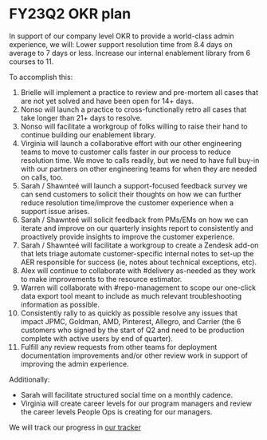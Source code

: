 # FY23Q2 OKR plan

In support of our company level OKR to provide a world-class admin experience, we will:
Lower support resolution time from 8.4 days on average to 7 days or less.
Increase our internal enablement library from 6 courses to 11.

To accomplish this:

1. Brielle will implement a practice to review and pre-mortem all cases that are not yet solved and have been open for 14+ days.
2. Nonso will launch a practice to cross-functionally retro all cases that take longer than 21+ days to resolve.
3. Nonso will facilitate a workgroup of folks willing to raise their hand to continue building our enablement library.
4. Virginia will launch a collaborative effort with our other engineering teams to move to customer calls faster in our process to reduce resolution time. We move to calls readily, but we need to have full buy-in with our partners on other engineering teams for when they are needed on calls, too.
5. Sarah / Shawnteé will launch a support-focused feedback survey we can send customers to solicit their thoughts on how we can further reduce resolution time/improve the customer experience when a support issue arises.
6. Sarah / Shawnteé will solicit feedback from PMs/EMs on how we can iterate and improve on our quarterly insights report to consistently and proactively provide insights to improve the customer experience. 
7. Sarah / Shawnteé will facilitate a workgroup to create a Zendesk add-on that lets triage automate customer-specific internal notes to set-up the AER responsible for success (ie, notes about technical exceptions, etc).
8. Alex will continue to collaborate with #delivery as-needed as they work to make improvements to the resource estimator.
9. Warren will collaborate with #repo-management to scope our one-click data export tool meant to include as much relevant troubleshooting information as possible.
10. Consistently rally to as quickly as possible resolve any issues that impact JPMC, Goldman, AMD, Pinterest, Allegro, and Carrier (the 6 customers who signed by the start of Q2 and need to be production complete with active users by end of quarter).
11. Fulfill any review requests from other teams for deployment documentation improvements and/or other review work in support of improving the admin experience.

Additionally:

- Sarah will facilitate structured social time on a monthly cadence.
- Virginia will create career levels for our program managers and review the career levels People Ops is creating for our managers.

We will track our progress in [our tracker](https://docs.google.com/spreadsheets/d/1Qgo70yLv9i4IcgeFShIAq68W2sauNw01Gim-bNzrgHs/edit#gid=0)